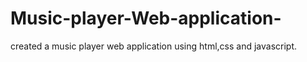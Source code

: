 # Music-player-Web-application-
created a music player web application  using html,css and javascript.
